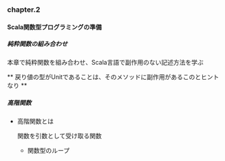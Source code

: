 ### chapter.2
#### Scala関数型プログラミングの準備

##### 純粋関数の組み合わせ
本章で純粋関数を組み合わせ、Scala言語で副作用のない記述方法を学ぶ

** 戻り値の型がUnitであることは、そのメソッドに副作用があるこのとヒントなり **

##### 高階関数

- 高階関数とは

  関数を引数として受け取る関数

  - 関数型のループ
